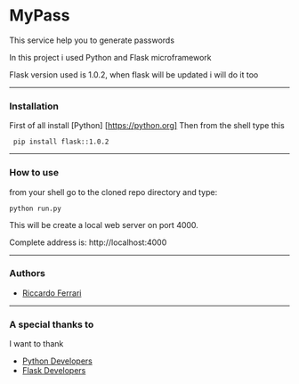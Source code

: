 # MyPass

This service help you to generate passwords

In this project i used Python and Flask microframework

Flask version used is 1.0.2, when flask will be updated i will do it too

___________________________________________

### Installation

First of all install [Python] [https://python.org]
Then from the shell type this 

     pip install flask::1.0.2

______________

### How to use

from your shell go to the cloned repo directory and type:
	
    python run.py

This will be create a local web server on port 4000.

Complete address is: http://localhost:4000

______________

### Authors

- [Riccardo Ferrari](https://github.com/riccardoferrari)

_____________

### A special thanks to

I want to thank
- [Python Developers](https://python.org)
- [Flask Developers](https://github.com/pallets/flask)